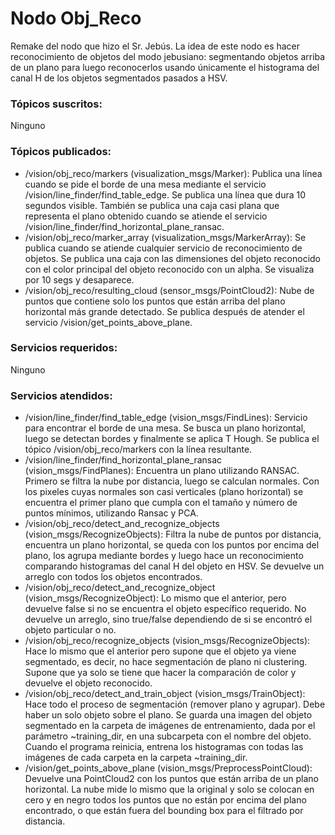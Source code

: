 # Nodo Obj_Reco

Remake del nodo que hizo el Sr. Jebús.
La idea de este nodo es hacer reconocimiento de objetos del modo jebusiano: segmentando objetos arriba de un plano para luego reconocerlos usando únicamente el histograma del canal H de los objetos segmentados pasados a HSV.

### Tópicos suscritos:

Ninguno

### Tópicos publicados:

* /vision/obj_reco/markers (visualization_msgs/Marker): Publica una línea cuando se pide el borde de una mesa mediante el servicio /vision/line_finder/find_table_edge. Se publica una línea que dura 10 segundos visible. También se publica una caja casi plana que representa el plano obtenido cuando se atiende el servicio  /vision/line_finder/find_horizontal_plane_ransac.
* /vision/obj_reco/marker_array (visualization_msgs/MarkerArray):  Se publica cuando se atiende cualquier servicio de reconocimiento de objetos. Se publica una caja con las dimensiones del objeto reconocido con el color principal del objeto reconocido con un alpha. Se visualiza por 10 segs y desaparece.
* /vision/obj_reco/resulting_cloud (sensor_msgs/PointCloud2): Nube de puntos que contiene solo los puntos que están arriba del plano horizontal más grande detectado. Se publica después de atender el servicio /vision/get_points_above_plane.

### Servicios requeridos:
Ninguno

### Servicios atendidos:

* /vision/line_finder/find_table_edge (vision_msgs/FindLines): Servicio para encontrar el borde de una mesa. Se busca un plano horizontal, luego se detectan bordes y finalmente se aplica T Hough. Se publica el tópico /vision/obj_reco/markers con la línea resultante. 
* /vision/line_finder/find_horizontal_plane_ransac (vision_msgs/FindPlanes): Encuentra un plano utilizando RANSAC. Primero se filtra la nube por distancia, luego se calculan normales. Con los pixeles cuyas normales son casi verticales (plano horizontal) se encuentra el primer plano que cumpla con el tamaño y número de puntos mínimos, utilizando Ransac y PCA.
* /vision/obj_reco/detect_and_recognize_objects (vision_msgs/RecognizeObjects): Filtra la nube de puntos por distancia, encuentra un plano horizontal, se queda con los puntos por encima del plano, los agrupa mediante bordes y luego hace un reconocimiento comparando histogramas del canal H del objeto en HSV. Se devuelve un arreglo con todos los objetos encontrados. 
* /vision/obj_reco/detect_and_recognize_object (vision_msgs/RecognizeObject): Lo mismo que el anterior, pero devuelve false si no se encuentra el objeto específico requerido. No devuelve un arreglo, sino true/false dependiendo de si se encontró el objeto particular o no. 
* /vision/obj_reco/recognize_objects (vision_msgs/RecognizeObjects): Hace lo mismo que el anterior pero supone que el objeto ya viene segmentado, es decir, no hace segmentación de plano ni clustering. Supone que ya solo se tiene que hacer la comparación de color y devuelve el objeto reconocido.
* /vision/obj_reco/detect_and_train_object (vision_msgs/TrainObject): Hace todo el proceso de segmentación (remover plano y agrupar). Debe haber un solo objeto sobre el plano. Se guarda una imagen del objeto segmentado en la carpeta de imágenes de entrenamiento, dada por el parámetro ~training_dir, en una subcarpeta con el nombre del objeto. Cuando el programa reinicia, entrena los histogramas con todas las imágenes de cada carpeta en la carpeta ~training_dir. 
* /vision/get_points_above_plane (vision_msgs/PreprocessPointCloud): Devuelve una PointCloud2 con los puntos que están arriba de un plano horizontal. La nube mide lo mismo que la original y solo se colocan en cero y en negro todos los puntos que no están por encima del plano encontrado, o que están fuera del bounding box para el filtrado por distancia. 